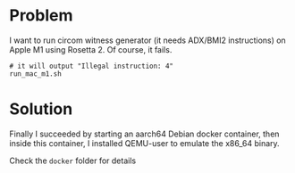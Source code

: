 # Problem

I want to run circom witness generator (it needs ADX/BMI2 instructions) on Apple M1 using Rosetta 2. Of course, it fails.

```
# it will output "Illegal instruction: 4"
run_mac_m1.sh
```

# Solution 

Finally I succeeded by starting an aarch64 Debian docker container, then inside this container, I installed QEMU-user to emulate the x86\_64 binary.

Check the `docker` folder for details
